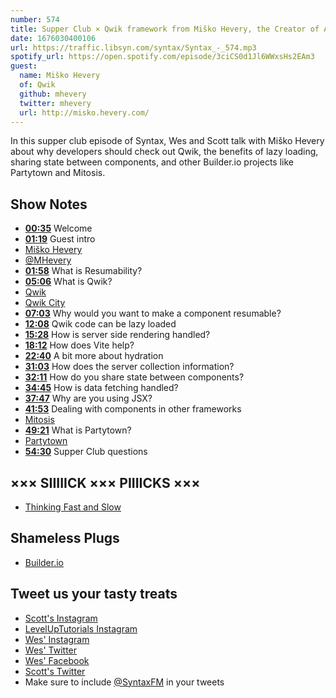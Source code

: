 ```yaml
---
number: 574
title: Supper Club × Qwik framework from Miško Hevery, the Creator of Angular
date: 1676030400106
url: https://traffic.libsyn.com/syntax/Syntax_-_574.mp3
spotify_url: https://open.spotify.com/episode/3ciCS0d1Jl6WWxsHs2EAm3
guest:
  name: Miško Hevery
  of: Qwik
  github: mhevery
  twitter: mhevery
  url: http://misko.hevery.com/
---
```


In this supper club episode of Syntax, Wes and Scott talk with Miško Hevery about why developers should check out Qwik, the benefits of lazy loading, sharing state between components, and other Builder.io projects like Partytown and Mitosis.

## Show Notes

- **[00:35](#t=00:35)** Welcome
- **[01:19](#t=01:19)** Guest intro
- [Miško Hevery](http://misko.hevery.com)
- [@MHevery](https://twitter.com/mhevery)
- **[01:58](#t=01:58)** What is Resumability?
- **[05:06](#t=05:06)** What is Qwik?
- [Qwik](https://qwik.builder.io)
- [Qwik City](https://qwik.builder.io/qwikcity/overview/)
- **[07:03](#t=07:03)** Why would you want to make a component resumable?
- **[12:08](#t=12:08)** Qwik code can be lazy loaded
- **[15:28](#t=15:28)** How is server side rendering handled?
- **[18:12](#t=18:12)** How does Vite help?
- **[22:40](#t=22:40)** A bit more about hydration
- **[31:03](#t=31:03)** How does the server collection information?
- **[32:11](#t=32:11)** How do you share state between components?
- **[34:45](#t=34:45)** How is data fetching handled?
- **[37:47](#t=37:47)** Why are you using JSX?
- **[41:53](#t=41:53)** Dealing with components in other frameworks
- [Mitosis](https://mitosis.builder.io/?outputTab=G4VwpkA%3D)
- **[49:21](#t=49:21)** What is Partytown?
- [Partytown](https://partytown.builder.io)
- **[54:30](#t=54:30)** Supper Club questions

## ××× SIIIIICK ××× PIIIICKS ×××

- [Thinking Fast and Slow](https://amzn.to/3H50dfQ)

## Shameless Plugs

- [Builder.io](https://www.builder.io)

## Tweet us your tasty treats

- [Scott's Instagram](https://www.instagram.com/stolinski/)
- [LevelUpTutorials Instagram](https://www.instagram.com/LevelUpTutorials/)
- [Wes' Instagram](https://www.instagram.com/wesbos/)
- [Wes' Twitter](https://twitter.com/wesbos)
- [Wes' Facebook](https://www.facebook.com/wesbos.developer)
- [Scott's Twitter](https://twitter.com/stolinski)
- Make sure to include [@SyntaxFM](https://twitter.com/SyntaxFM) in your tweets
